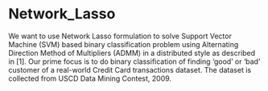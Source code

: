 # Network_Lasso

We want to use Network Lasso formulation to solve
Support Vector Machine (SVM) based binary
classification problem using Alternating Direction
Method of Multipliers (ADMM) in a distributed
style as described in [1]. Our prime focus is to do
binary classification of finding ‘good’ or ‘bad’
customer of a real-world Credit Card transactions
dataset. The dataset is collected from USCD Data
Mining Contest, 2009.
